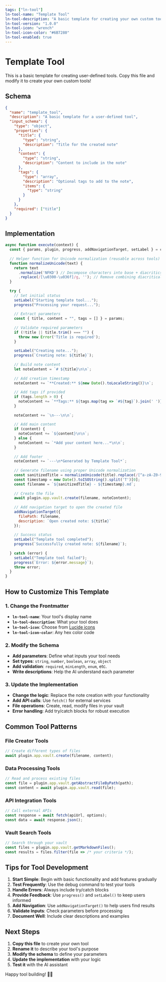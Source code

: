 ```yaml
---
tags: ["ln-tool"]
ln-tool-name: "Template Tool"
ln-tool-description: "A basic template for creating your own custom tools"
ln-tool-version: "1.0.0"
ln-tool-icon: "wrench"
ln-tool-icon-color: "#6B7280"
ln-tool-enabled: true
---
```


# Template Tool

This is a basic template for creating user-defined tools. Copy this file and modify it to create your own custom tools!

## Schema

```json
{
  "name": "template_tool",
  "description": "A basic template for a user-defined tool",
  "input_schema": {
    "type": "object",
    "properties": {
      "title": {
        "type": "string",
        "description": "Title for the created note"
      },
      "content": {
        "type": "string", 
        "description": "Content to include in the note"
      },
      "tags": {
        "type": "array",
        "description": "Optional tags to add to the note",
        "items": {
          "type": "string"
        }
      }
    },
    "required": ["title"]
  }
}
```

## Implementation

```javascript
async function execute(context) {
  const { params, plugin, progress, addNavigationTarget, setLabel } = context;
  
  // Helper function for Unicode normalization (reusable across tools)
  function normalizeUnicode(text) {
    return text
      .normalize('NFKD') // Decompose characters into base + diacritics
      .replace(/[\u0300-\u036f]/g, ''); // Remove combining diacritical marks
  }
  
  try {
    // Set initial status
    setLabel("Starting template tool...");
    progress("Processing your request...");
    
    // Extract parameters
    const { title, content = "", tags = [] } = params;
    
    // Validate required parameters
    if (!title || title.trim() === "") {
      throw new Error('Title is required');
    }
    
    setLabel("Creating note...");
    progress(`Creating note: ${title}`);
    
    // Build note content
    let noteContent = `# ${title}\n\n`;
    
    // Add creation timestamp
    noteContent += `**Created:** ${new Date().toLocaleString()}\n`;
    
    // Add tags if provided
    if (tags.length > 0) {
      noteContent += `**Tags:** ${tags.map(tag => `#${tag}`).join(' ')}\n`;
    }
    
    noteContent += `\n---\n\n`;
    
    // Add main content
    if (content) {
      noteContent += `${content}\n\n`;
    } else {
      noteContent += `*Add your content here...*\n\n`;
    }
    
    // Add footer
    noteContent += `---\n*Generated by Template Tool*`;
    
    // Generate filename using proper Unicode normalization
    const sanitizedTitle = normalizeUnicode(title).replace(/[^a-zA-Z0-9 ]/g, '').trim();
    const timestamp = new Date().toISOString().split('T')[0];
    const filename = `${sanitizedTitle} - ${timestamp}.md`;
    
    // Create the file
    await plugin.app.vault.create(filename, noteContent);
    
    // Add navigation target to open the created file
    addNavigationTarget({
      filePath: filename,
      description: `Open created note: ${title}`
    });
    
    // Success status
    setLabel("Template tool completed");
    progress(`Successfully created note: ${filename}`);
    
  } catch (error) {
    setLabel("Template tool failed");
    progress(`Error: ${error.message}`);
    throw error;
  }
}
```

## How to Customize This Template

### 1. Change the Frontmatter
- **`ln-tool-name`**: Your tool's display name
- **`ln-tool-description`**: What your tool does
- **`ln-tool-icon`**: Choose from [Lucide icons](https://lucide.dev/)
- **`ln-tool-icon-color`**: Any hex color code

### 2. Modify the Schema
- **Add parameters**: Define what inputs your tool needs
- **Set types**: `string`, `number`, `boolean`, `array`, `object`
- **Add validation**: `required`, `minLength`, `enum`, etc.
- **Write descriptions**: Help the AI understand each parameter

### 3. Update the Implementation
- **Change the logic**: Replace the note creation with your functionality
- **Add API calls**: Use `fetch()` for external services
- **File operations**: Create, read, modify files in your vault
- **Error handling**: Add try/catch blocks for robust execution

## Common Tool Patterns

### File Creator Tools
```javascript
// Create different types of files
await plugin.app.vault.create(filename, content);
```

### Data Processing Tools
```javascript
// Read and process existing files
const file = plugin.app.vault.getAbstractFileByPath(path);
const content = await plugin.app.vault.read(file);
```

### API Integration Tools
```javascript
// Call external APIs
const response = await fetch(apiUrl, options);
const data = await response.json();
```

### Vault Search Tools
```javascript
// Search through your vault
const files = plugin.app.vault.getMarkdownFiles();
const results = files.filter(file => /* your criteria */);
```

## Tips for Tool Development

1. **Start Simple**: Begin with basic functionality and add features gradually
2. **Test Frequently**: Use the debug command to test your tools
3. **Handle Errors**: Always include try/catch blocks
4. **Provide Feedback**: Use `progress()` and `setLabel()` to keep users informed
5. **Add Navigation**: Use `addNavigationTarget()` to help users find results
6. **Validate Inputs**: Check parameters before processing
7. **Document Well**: Include clear descriptions and examples

## Next Steps

1. **Copy this file** to create your own tool
2. **Rename it** to describe your tool's purpose
3. **Modify the schema** to define your parameters
4. **Update the implementation** with your logic
5. **Test it** with the AI assistant

Happy tool building! 🔧✨ 